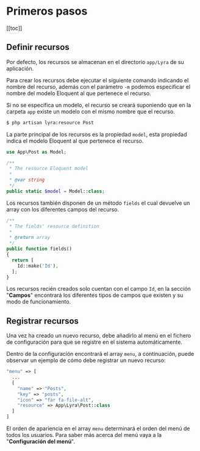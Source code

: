 # Primeros pasos
[[toc]]

## Definir recursos

Por defecto, los recursos se almacenan en el directorio `app/Lyra` de su aplicación.

Para crear los recursos debe ejecutar el siguiente comando indicando el nombre del recurso, además con el parámetro `-m` podemos especificar el nombre del modelo Eloquent al que pertenece el recurso.

Si no se especifica un modelo, el recurso se creará suponiendo que en la carpeta `app` existe un modelo con el mismo nombre que el recurso.

``` bash
$ php artisan lyra:resource Post
```

La parte principal de los recursos es la propiedad `model`, esta propiedad indica el modelo Eloquent al que pertenece el recurso.

``` php
use App\Post as Model;

/**
 * The resource Eloquent model
 *
 * @var string
 */
public static $model = Model::class;
```

Los recursos también disponen de un método `fields` el cual devuelve un array con los diferentes campos del recurso.

``` php 
/**
 * The fields' resource definition
 *
 * @return array
 */
public function fields()
{
  return [
    Id::make('Id'),
  ];
}
```

Los recursos recién creados solo cuentan con el campo `Id`, en la sección "**Campos**" encontrará los diferentes tipos de campos que existen y su modo de funcionamiento.

## Registrar recursos

Una vez ha creado un nuevo recurso, debe añadirlo al menú en el fichero de configuración para que se registre en el sistema automáticamente.

Dentro de la configuración encontrará el array `menu`, a continuación, puede observar un ejemplo de cómo debe registrar un nuevo recurso:

``` php
"menu" => [
  ...
  [
    "name" => "Posts",
    "key" => "posts",
    "icon" => "far fa-file-alt",
    "resource" => App\Lyra\Post::class
  ]
]
```

El orden de apariencia en el array `menu` determinará el orden del menú de todos los usuarios.
Para saber más acerca del menú vaya a la "**Configuración del menú**".

